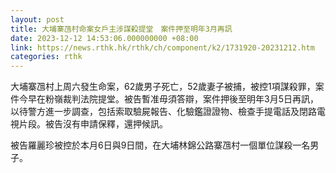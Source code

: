 ```yaml
---
layout: post
title: 大埔寨乪村命案女戶主涉謀殺提堂　案件押至明年3月再訊
date: 2023-12-12 14:53:06.000000000 +08:00
link: https://news.rthk.hk/rthk/ch/component/k2/1731920-20231212.htm
categories: rthk
---
```


大埔寨乪村上周六發生命案，62歲男子死亡，52歲妻子被捕，被控1項謀殺罪，案件今早在粉嶺裁判法院提堂。被告暫准毋須答辯，案件押後至明年3月5日再訊，以待警方進一步調查，包括索取驗屍報告、化驗鑑證證物、檢查手提電話及閉路電視片段。被告沒有申請保釋，還押候訊。

被告羅麗珍被控於本月6日與9日間，在大埔林錦公路寨乪村一個單位謀殺一名男子。
